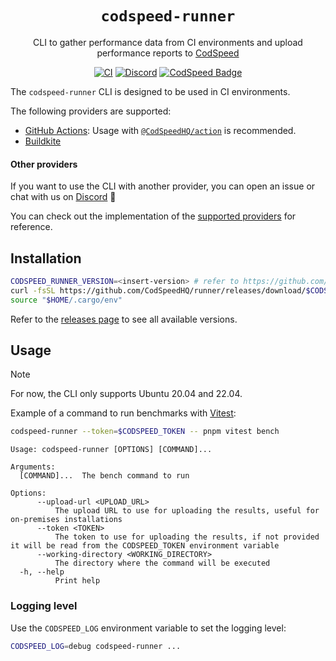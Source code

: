 <div align="center">
<h1><code>codspeed-runner</code></h1>

CLI to gather performance data from CI environments and upload performance reports to [CodSpeed](https://codspeed.io)

[![CI](https://github.com/CodSpeedHQ/runner/actions/workflows/ci.yml/badge.svg)](https://github.com/CodSpeedHQ/runner/actions/workflows/ci.yml)
[![Discord](https://img.shields.io/badge/chat%20on-discord-7289da.svg)](https://discord.com/invite/MxpaCfKSqF)
[![CodSpeed Badge](https://img.shields.io/endpoint?url=https://codspeed.io/badge.json)](https://codspeed.io/)

</div>

The `codspeed-runner` CLI is designed to be used in CI environments.

The following providers are supported:

- [GitHub Actions](https://docs.codspeed.io/ci/github-actions): Usage with [`@CodSpeedHQ/action`](https://github.com/CodSpeedHQ/action) is recommended.
- [Buildkite](https://docs.codspeed.io/ci/buildkite)

#### Other providers

If you want to use the CLI with another provider, you can open an issue or chat with us on [Discord](https://discord.com/invite/MxpaCfKSqF) 🚀

You can check out the implementation of the [supported providers](https://github.com/CodSpeedHQ/runner/tree/main/src/ci_provider) for reference.

## Installation

```bash
CODSPEED_RUNNER_VERSION=<insert-version> # refer to https://github.com/CodSpeedHQ/runner/releases for available versions
curl -fsSL https://github.com/CodSpeedHQ/runner/releases/download/$CODSPEED_RUNNER_VERSION/codspeed-runner-installer.sh | bash
source "$HOME/.cargo/env"
```

Refer to the [releases page](https://github.com/CodSpeedHQ/runner/releases) to see all available versions.

## Usage

> [!NOTE]
> For now, the CLI only supports Ubuntu 20.04 and 22.04.

Example of a command to run benchmarks with [Vitest](https://docs.codspeed.io/benchmarks/nodejs/vitest):

```bash
codspeed-runner --token=$CODSPEED_TOKEN -- pnpm vitest bench
```

```
Usage: codspeed-runner [OPTIONS] [COMMAND]...

Arguments:
  [COMMAND]...  The bench command to run

Options:
      --upload-url <UPLOAD_URL>
          The upload URL to use for uploading the results, useful for on-premises installations
      --token <TOKEN>
          The token to use for uploading the results, if not provided it will be read from the CODSPEED_TOKEN environment variable
      --working-directory <WORKING_DIRECTORY>
          The directory where the command will be executed
  -h, --help
          Print help
```

### Logging level

Use the `CODSPEED_LOG` environment variable to set the logging level:

```bash
CODSPEED_LOG=debug codspeed-runner ...
```
